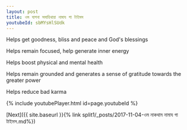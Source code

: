 ```yaml
---
layout: post
title: ওম যাগনা সমাহিথায়া নামায গা টাইমস
youtubeId: sbMYsHlSUdk
---
```

 
 
Helps get goodness, bliss and peace and God's blessings
 
Helps remain focused, help generate inner energy 
 
Helps boost physical and mental health 
 
Helps remain grounded and generates a sense of gratitude towards the greater power 
 
Helps reduce bad karma
 
 
 
 


{% include youtubePlayer.html id=page.youtubeId %}
 
[Next]({{ site.baseurl }}{% link  split1/_posts/2017-11-04-ওম নাকথাম নামায গা টাইমস.md%})
 
